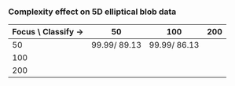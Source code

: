 ### Complexity effect on 5D elliptical blob data

| Focus \\ Classify ->  | 50 | 100 | 200 |
|-------------------------|----|-----|------|
| 50  | 99.99/ 89.13 | 99.99/ 86.13 | |
| 100 | | | |
| 200 | | | |







